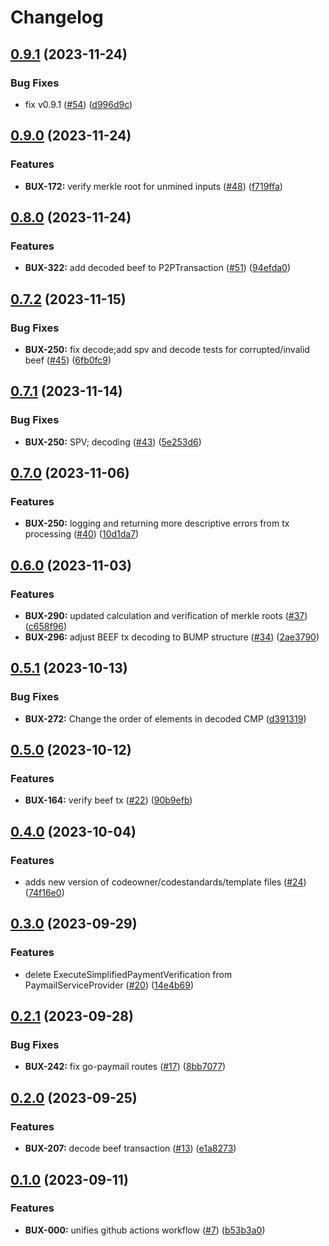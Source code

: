 # Changelog

## [0.9.1](https://github.com/bitcoin-sv/go-paymail/compare/v0.9.0...v0.9.1) (2023-11-24)


### Bug Fixes

* fix v0.9.1 ([#54](https://github.com/bitcoin-sv/go-paymail/issues/54)) ([d996d9c](https://github.com/bitcoin-sv/go-paymail/commit/d996d9c4424aee32eb001526dfcd7ab0cfade8d4))

## [0.9.0](https://github.com/bitcoin-sv/go-paymail/compare/v0.8.0...v0.9.0) (2023-11-24)


### Features

* **BUX-172:** verify merkle root for unmined inputs ([#48](https://github.com/bitcoin-sv/go-paymail/issues/48)) ([f719ffa](https://github.com/bitcoin-sv/go-paymail/commit/f719ffa5fffddaa327c0ff0f79cd5c17845eb2f3))

## [0.8.0](https://github.com/bitcoin-sv/go-paymail/compare/v0.7.2...v0.8.0) (2023-11-24)


### Features

* **BUX-322:** add decoded beef to P2PTransaction ([#51](https://github.com/bitcoin-sv/go-paymail/issues/51)) ([94efda0](https://github.com/bitcoin-sv/go-paymail/commit/94efda042d8b29e6aa589f1a12f549eade023f30))

## [0.7.2](https://github.com/bitcoin-sv/go-paymail/compare/v0.7.1...v0.7.2) (2023-11-15)


### Bug Fixes

* **BUX-250:** fix decode;add spv and decode tests for corrupted/invalid beef ([#45](https://github.com/bitcoin-sv/go-paymail/issues/45)) ([6fb0fc9](https://github.com/bitcoin-sv/go-paymail/commit/6fb0fc9ee537b519a4145a3c3f781830e136cfe4))

## [0.7.1](https://github.com/bitcoin-sv/go-paymail/compare/v0.7.0...v0.7.1) (2023-11-14)


### Bug Fixes

* **BUX-250:** SPV; decoding ([#43](https://github.com/bitcoin-sv/go-paymail/issues/43)) ([5e253d6](https://github.com/bitcoin-sv/go-paymail/commit/5e253d6ef1c259a45752d85475bd5f3db633e8c4))

## [0.7.0](https://github.com/bitcoin-sv/go-paymail/compare/v0.6.0...v0.7.0) (2023-11-06)


### Features

* **BUX-250:** logging and returning more descriptive errors from tx processing ([#40](https://github.com/bitcoin-sv/go-paymail/issues/40)) ([10d1da7](https://github.com/bitcoin-sv/go-paymail/commit/10d1da75f1c210d0c55d9f5138509e60911fb9ac))

## [0.6.0](https://github.com/bitcoin-sv/go-paymail/compare/v0.5.1...v0.6.0) (2023-11-03)


### Features

* **BUX-290:** updated calculation and verification of merkle roots ([#37](https://github.com/bitcoin-sv/go-paymail/issues/37)) ([c658f96](https://github.com/bitcoin-sv/go-paymail/commit/c658f964d0d5afd14b49fe26458b9674ed776a96))
* **BUX-296:** adjust BEEF tx decoding to BUMP structure ([#34](https://github.com/bitcoin-sv/go-paymail/issues/34)) ([2ae3790](https://github.com/bitcoin-sv/go-paymail/commit/2ae3790e077891111538555624cba1fd7c877e2f))

## [0.5.1](https://github.com/bitcoin-sv/go-paymail/compare/v0.5.0...v0.5.1) (2023-10-13)


### Bug Fixes

* **BUX-272:** Change the order of elements in decoded CMP ([d391319](https://github.com/bitcoin-sv/go-paymail/commit/d3913191a30b3d3c44009d73730cad2d8dd260cf))

## [0.5.0](https://github.com/bitcoin-sv/go-paymail/compare/v0.4.0...v0.5.0) (2023-10-12)


### Features

* **BUX-164:** verify beef tx ([#22](https://github.com/bitcoin-sv/go-paymail/issues/22)) ([90b9efb](https://github.com/bitcoin-sv/go-paymail/commit/90b9efb72caa70df217c078c1d282e7fa53fb1c3))

## [0.4.0](https://github.com/bitcoin-sv/go-paymail/compare/v0.3.0...v0.4.0) (2023-10-04)


### Features

* adds new version of codeowner/codestandards/template files ([#24](https://github.com/bitcoin-sv/go-paymail/issues/24)) ([74f16e0](https://github.com/bitcoin-sv/go-paymail/commit/74f16e0d9c9f700a77181d32b2b925baf0d9d6b6))

## [0.3.0](https://github.com/bitcoin-sv/go-paymail/compare/v0.2.1...v0.3.0) (2023-09-29)


### Features

* delete ExecuteSimplifiedPaymentVerification from  PaymailServiceProvider ([#20](https://github.com/bitcoin-sv/go-paymail/issues/20)) ([14e4b69](https://github.com/bitcoin-sv/go-paymail/commit/14e4b6901537d5e807fed37c8f84f54bebe9d873))

## [0.2.1](https://github.com/bitcoin-sv/go-paymail/compare/v0.2.0...v0.2.1) (2023-09-28)


### Bug Fixes

* **BUX-242:** fix go-paymail routes ([#17](https://github.com/bitcoin-sv/go-paymail/issues/17)) ([8bb7077](https://github.com/bitcoin-sv/go-paymail/commit/8bb7077ff7092acc8f3eebcb24e78a0dac10097b))

## [0.2.0](https://github.com/bitcoin-sv/go-paymail/compare/v0.1.0...v0.2.0) (2023-09-25)


### Features

* **BUX-207:** decode beef transaction ([#13](https://github.com/bitcoin-sv/go-paymail/issues/13)) ([e1a8273](https://github.com/bitcoin-sv/go-paymail/commit/e1a8273d79bb3753aa41a86fd0433c1be90f9f5b))

## [0.1.0](https://github.com/bitcoin-sv/go-paymail/compare/v0.0.1...v0.1.0) (2023-09-11)


### Features

* **BUX-000:** unifies github actions workflow ([#7](https://github.com/bitcoin-sv/go-paymail/issues/7)) ([b53b3a0](https://github.com/bitcoin-sv/go-paymail/commit/b53b3a04e02c152532b50b5eeff4456d64f28814))
